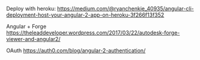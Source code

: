 Deploy with heroku:
https://medium.com/@ryanchenkie_40935/angular-cli-deployment-host-your-angular-2-app-on-heroku-3f266f13f352

Angular + Forge
https://theleaddeveloper.wordpress.com/2017/03/22/autodesk-forge-viewer-and-angular2/

OAuth
https://auth0.com/blog/angular-2-authentication/